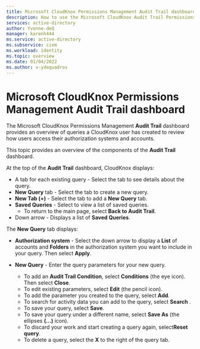 ```yaml
---
title: Microsoft CloudKnox Permissions Management Audit Trail dashboard
description: How to use the Microsoft CloudKnox Audit Trail Permissions Management dashboard.
services: active-directory
author: Yvonne-deQ
manager: karenh444
ms.service: active-directory
ms.subservice: ciem
ms.workload: identity
ms.topic: overview
ms.date: 01/04/2022
ms.author: v-ydequadros
---
```


# Microsoft CloudKnox Permissions Management Audit Trail dashboard

The Microsoft CloudKnox Permissions Management **Audit Trail** dashboard provides an overview of queries a CloudKnox user has created to review how users access their authorization systems and accounts. 

This topic provides an overview of the components of the **Audit Trail** dashboard.

At the top of the **Audit Trail** dashboard, CloudKnox displays: 
- A tab for each existing query - Select the tab to see details about the query.
- **New Query** tab - Select the tab to create a new query.
- **New Tab (+)** - Select the tab to add a **New Query** tab.
- **Saved Queries** - Select to view a list of saved queries.
    - To return to the main page, select **Back to Audit Trail**.
- Down arrow - Displays a list of **Saved Queries**.

The **New Query** tab displays:
- **Authorization system** - Select the down arrow to display a **List** of accounts and **Folders** in the authorization system you want to include in your query. Then select **Apply**.

- **New Query** - Enter the query parameters for your new query.
    - To add an **Audit Trail Condition**, select **Conditions** (the eye icon). Then select **Close**.
    - To edit existing parameters, select **Edit** (the pencil icon).
    - To add the parameter you created to the query, select **Add**.
    - To search for activity data you can add to the query, select **Search** .
    - To save your query, select **Save**.
    - To save your query under a different name, select **Save As** (the ellipses **(...)** icon).
    - To discard your work and start creating a query again, select**Reset query**.
    - To delete a query, select the **X** to the right of the query tab.


<!---## Next steps--->